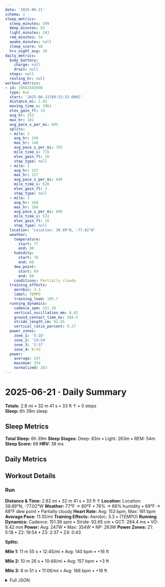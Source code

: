 ```yaml
---
date: '2025-06-21'
schema: 2
sleep_metrics:
  sleep_minutes: 399
  deep_minutes: 83
  light_minutes: 263
  rem_minutes: 54
  awake_minutes: null
  sleep_score: 68
  hrv_night_avg: 38
daily_metrics:
  body_battery:
    charge: null
    drain: null
  steps: null
  resting_hr: null
workout_metrics:
- id: 19502545990
  type: Run
  start: '2025-06-21T09:52:33.000Z'
  distance_mi: 2.82
  moving_time_s: 1961
  elev_gain_ft: 33
  avg_hr: 153
  max_hr: 181
  avg_pace_s_per_mi: 695
  splits:
  - mile: 1
    avg_hr: 140
    max_hr: 140
    avg_pace_s_per_mi: 765
    mile_time_s: 715
    elev_gain_ft: 16
    step_type: null
  - mile: 2
    avg_hr: 157
    max_hr: 157
    avg_pace_s_per_mi: 648
    mile_time_s: 626
    elev_gain_ft: 3
    step_type: null
  - mile: 3
    avg_hr: 168
    max_hr: 168
    avg_pace_s_per_mi: 666
    mile_time_s: 531
    elev_gain_ft: 16
    step_type: null
  location: 'Location: 38.89°N, -77.02°W'
  weather:
    temperature:
      start: 77
      end: 80
    humidity:
      start: 76
      end: 66
    dew_point:
      start: 69
      end: 68
    conditions: Partially cloudy
  training_effects:
    aerobic: 3.3
    label: TEMPO
    training_load: 105.7
  running_dynamics:
    cadence_spm: 151.36
    vertical_oscillation_mm: 8.42
    ground_contact_time_ms: 284.4
    stride_length_cm: 92.65
    vertical_ratio_percent: 9.27
  power_zones:
    zone_1: '5:18'
    zone_2: '19:54'
    zone_3: '2:37'
    zone_4: 0:43
  power:
    average: 247
    maximum: 354
    normalized: 263
---
```

# 2025-06-21 · Daily Summary
**Totals:** 2.8 mi • 32 m 41 s • 33 ft ↑ • 0 steps  
**Sleep:** 6h 39m sleep

## Sleep Metrics
**Total Sleep:** 6h 39m
**Sleep Stages:** Deep: 83m • Light: 263m • REM: 54m
**Sleep Score:** 68
**HRV:** 38 ms

## Daily Metrics

## Workout Details
### Run
**Distance & Time:** 2.82 mi • 32 m 41 s • 33 ft ↑
**Location:** Location: 38.89°N, -77.02°W
**Weather:** 77°F → 80°F • 76% → 66% humidity • 69°F → 68°F dew point • Partially cloudy
**Heart Rate:** Avg: 153 bpm, Max: 181 bpm
**Average Pace:** 11:35/mi
**Training Effects:** Aerobic: 3.3 • (TEMPO)
**Running Dynamics:** Cadence: 151.36 spm • Stride: 92.65 cm • GCT: 284.4 ms • VO: 8.42 mm
**Power:** Avg: 247W • Max: 354W • NP: 263W
**Power Zones:** Z1: 5:18 • Z2: 19:54 • Z3: 2:37 • Z4: 0:43

**Splits:**

**Mile 1:** 11 m 55 s • 12:45/mi • Avg: 140 bpm • +16 ft

**Mile 2:** 10 m 26 s • 10:48/mi • Avg: 157 bpm • +3 ft

**Mile 3:** 8 m 51 s • 11:06/mi • Avg: 168 bpm • +16 ft



<details>
<summary>Full JSON</summary>

```json
{
  "date": "2025-06-21",
  "schema": 2,
  "sleep_metrics": {
    "sleep_minutes": 399,
    "deep_minutes": 83,
    "light_minutes": 263,
    "rem_minutes": 54,
    "awake_minutes": null,
    "sleep_score": 68,
    "hrv_night_avg": 38
  },
  "daily_metrics": {
    "body_battery": {
      "charge": null,
      "drain": null
    },
    "steps": null,
    "resting_hr": null
  },
  "workout_metrics": [
    {
      "id": 19502545990,
      "type": "Run",
      "start": "2025-06-21T09:52:33.000Z",
      "distance_mi": 2.82,
      "moving_time_s": 1961,
      "elev_gain_ft": 33,
      "avg_hr": 153,
      "max_hr": 181,
      "avg_pace_s_per_mi": 695,
      "splits": [
        {
          "mile": 1,
          "avg_hr": 140,
          "max_hr": 140,
          "avg_pace_s_per_mi": 765,
          "mile_time_s": 715,
          "elev_gain_ft": 16,
          "step_type": null
        },
        {
          "mile": 2,
          "avg_hr": 157,
          "max_hr": 157,
          "avg_pace_s_per_mi": 648,
          "mile_time_s": 626,
          "elev_gain_ft": 3,
          "step_type": null
        },
        {
          "mile": 3,
          "avg_hr": 168,
          "max_hr": 168,
          "avg_pace_s_per_mi": 666,
          "mile_time_s": 531,
          "elev_gain_ft": 16,
          "step_type": null
        }
      ],
      "location": "Location: 38.89\u00b0N, -77.02\u00b0W",
      "weather": {
        "temperature": {
          "start": 77,
          "end": 80
        },
        "humidity": {
          "start": 76,
          "end": 66
        },
        "dew_point": {
          "start": 69,
          "end": 68
        },
        "conditions": "Partially cloudy"
      },
      "training_effects": {
        "aerobic": 3.3,
        "label": "TEMPO",
        "training_load": 105.7
      },
      "running_dynamics": {
        "cadence_spm": 151.36,
        "vertical_oscillation_mm": 8.42,
        "ground_contact_time_ms": 284.4,
        "stride_length_cm": 92.65,
        "vertical_ratio_percent": 9.27
      },
      "power_zones": {
        "zone_1": "5:18",
        "zone_2": "19:54",
        "zone_3": "2:37",
        "zone_4": "0:43"
      },
      "power": {
        "average": 247,
        "maximum": 354,
        "normalized": 263
      }
    }
  ]
}
```
</details>
